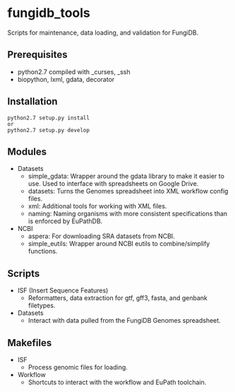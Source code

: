 fungidb_tools
=============

Scripts for maintenance, data loading, and validation for FungiDB.

Prerequisites
-------------

* python2.7 compiled with _curses, _ssh
* biopython, lxml, gdata, decorator

Installation
------------

```
python2.7 setup.py install
or
python2.7 setup.py develop
```

Modules
-------

* Datasets
  * simple_gdata: Wrapper around the gdata library to make it easier to use.  Used to interface with spreadsheets on Google Drive.
  * datasets: Turns the Genomes spreadsheet into XML workflow config files.
  * xml: Additional tools for working with XML files.
  * naming: Naming organisms with more consistent specifications than is enforced by EuPathDB.
* NCBI
  * aspera: For downloading SRA datasets from NCBI.
  * simple_eutils: Wrapper around NCBI eutils to combine/simplify functions.

Scripts
-------

* ISF (Insert Sequence Features)
  * Reformatters, data extraction for gtf, gff3, fasta, and genbank filetypes.
* Datasets
  * Interact with data pulled from the FungiDB Genomes spreadsheet.

Makefiles
---------

* ISF
  * Process genomic files for loading.
* Workflow
  * Shortcuts to interact with the workflow and EuPath toolchain.
